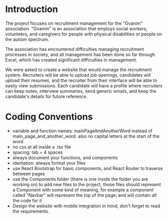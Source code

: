# Introduction
The project focuses on recruitment management for the "Gvanim" association. "Gvanim" is an association that employs social workers, volunteers, and caregivers for people with physical disabilities or people on the autism spectrum.

The association has encountered difficulties managing recruitment processes in society, and all management has been done so far through Excel, which has created significant difficulties in management.

We were asked to create a website that would manage the recruitment system. Recruiters will be able to upload job openings, candidates will upload their resumes, and the recruiter from their interface will be able to easily view submissions. Each candidate will have a profile where recruiters can keep notes, interview summaries, send generic emails, and keep the candidate's details for future reference. 


# Coding Conventions
- variable and function names: mainPageAndAnotherWord instead of main_page_and_another_word. also no capital letters at the start of the word
- no css at all inside a .tsx file
- spacing: tab = 4 spaces
- always document your functions, and components
- identation: always format your files
- use React Bootstrap for basic components, and React Router to traverse between pages
- use the Components folder (there is one inside the folder you are working on) to add new files to the project, those files should represent a Component with some kind of meaning, for example a component called "Navbar" will represent the top of the page, and will contain all the code for it
- Design the website with mobile integration in mind, don't forget to read the requirements.